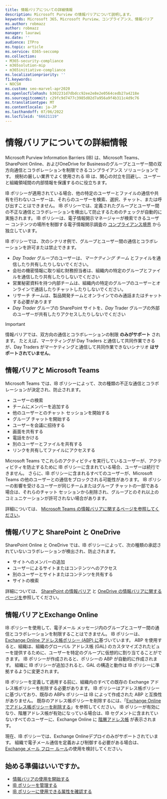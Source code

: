 ```yaml
---
title: 情報バリアについての詳細情報
description: Microsoft Purview の情報バリアについて説明します。
keywords: Microsoft 365、Microsoft Purview、コンプライアンス、情報バリア
ms.author: robmazz
author: robmazz
manager: laurawi
ms.date: ''
audience: ITPro
ms.topic: article
ms.service: O365-seccomp
ms.collection:
- M365-security-compliance
- m365solution-mip
- m365initiative-compliance
ms.localizationpriority: ''
f1.keywords:
- NOCSH
ms.custom: seo-marvel-apr2020
ms.openlocfilehash: b302231d7dbdcc92ee2e8e2e0564cedb27a4218e
ms.sourcegitcommit: c29fc9d7477c3985d02d7a956a9f4b311c4d9c76
ms.translationtype: MT
ms.contentlocale: ja-JP
ms.lasthandoff: 07/06/2022
ms.locfileid: "66621119"
---
```

# <a name="learn-about-information-barriers"></a>情報バリアについての詳細情報

Microsoft Purview Information Barriers (IB) は、Microsoft Teams、SharePoint Online、およびOneDrive for Businessのグループとユーザー間の双方向通信とコラボレーションを制限できるコンプライアンス ソリューションです。 規制の厳しい業界でよく使用される IB は、関心の対立を回避し、ユーザーと組織領域間の内部情報を保護するのに役立ちます。

IB ポリシーが適用されている場合、他の特定のユーザーとファイルの通信や共有を行わないユーザーは、それらのユーザーを検索、選択、チャット、または呼び出すことはできません。 IB ポリシーでは、定義されたグループとユーザー間の不正な通信とコラボレーションを検出して防止するためのチェックが自動的に実施されます。 IB ポリシーは、電子情報開示マネージャーが検索できるユーザー コンテンツの場所を制御する電子情報開示調査の [コンプライアンス境界](/microsoft-365/compliance/set-up-compliance-boundaries) から独立しています。

IB ポリシーでは、次のシナリオ例で、グループとユーザー間の通信とコラボレーションを許可または禁止できます。

- *Day Trader* グループのユーザーは、*マーケティング チーム* とファイルを通信したり共有したりしないでください。
- 会社の機密情報に取り組む財務担当者は、組織内の特定のグループとファイルを通信したり共有したりしないでください
- 営業秘密資料を持つ内部チームは、組織内の特定のグループのユーザーとオンラインで通話したりチャットしたりしないでください。
- リサーチ チームは、製品開発チームとオンラインでのみ通話またはチャットする必要があります
- *Day Trader* グループの SharePoint サイトを、*Day* Trader グループの外部のユーザーが共有したりアクセスしたりしないでください

> [!IMPORTANT]
> 情報バリアでは、双方向の通信とコラボレーションの制限 **のみがサポート** されます。 たとえば、マーケティングが Day Traders と通信して共同作業できるが、Day Traders がマーケティングと通信して共同作業できないシナリオ **はサポートされていません**。

## <a name="information-barriers-and-microsoft-teams"></a>情報バリアと Microsoft Teams

Microsoft Teams では、IB ポリシーによって、次の種類の不正な通信とコラボレーションが決定され、防止されます。

- ユーザーの検索
- チームにメンバーを追加する
- 他のユーザーとのチャット セッションを開始する
- グループ チャットを開始する
- ユーザーを会議に招待する
- 画面を共有する
- 電話をかける
- 別のユーザーとファイルを共有する
- リンクを共有してファイルにアクセスする

Microsoft Teams でこれらのアクティビティを実行しているユーザーが、アクティビティを防止するために IB ポリシーに含まれている場合、ユーザーは続行できません。 さらに、IB ポリシーに含まれるすべてのユーザーが、Microsoft Teams の他のユーザーとの通信をブロックされる可能性があります。 IB ポリシーの影響を受けるユーザーが同じチームまたはグループ チャットの一部である場合は、それらのチャット セッションから削除され、グループとのそれ以上のコミュニケーションが許可されない場合があります。

詳細については、 [Microsoft Teams の情報バリアに関するページを参照してください](/MicrosoftTeams/information-barriers-in-teams)。

## <a name="information-barriers-and-sharepoint-and-onedrive"></a>情報バリアと SharePoint と OneDrive

SharePoint Online と OneDrive では、IB ポリシーによって、次の種類の承認されていないコラボレーションが検出され、防止されます。

- サイトへのメンバーの追加
- ユーザーによるサイトまたはコンテンツへのアクセス
- 別のユーザーとサイトまたはコンテンツを共有する
- サイトの検索

詳細については、 [SharePoint の情報バリア](/sharepoint/information-barriers) と [OneDrive の情報バリアに関するページを](/onedrive/information-barriers)参照してください。

## <a name="information-barriers-and-exchange-online"></a>情報バリアとExchange Online

IB ポリシーを使用して、電子メール メッセージ内のグループとユーザー間の通信とコラボレーションを制限することはできません。 IB ポリシーは、[Exchange Online アドレス帳ポリシー (ABP) に](/exchange/address-books/address-book-policies/address-book-policies)基づいています。 ABP を使用すると、組織は、組織のグローバル アドレス帳 (GAL) のカスタマイズされたビューを提供するために、ユーザーを特定のグループに仮想的に割り当てることができます。 IB ポリシーが作成されると、ポリシーの ABP が自動的に作成されます。 組織に IB ポリシーが追加されると、GAL の構造と動作は IB ポリシーに準拠するように変更されます。

IB ポリシーを定義して適用する前に、組織内のすべての既存の Exchange アドレス帳ポリシーを削除する必要があります。 IB ポリシーはアドレス帳ポリシーに基づいており、既存の ABPs ポリシーは IB によって作成された ABP と互換性がありません。 既存のアドレス帳ポリシーを削除するには、「[Exchange Onlineでアドレス帳ポリシーを削除する](/exchange/address-books/address-book-policies/remove-an-address-book-policy)」を参照してください。 IB ポリシーが有効になり、階層アドレス帳が有効になっている場合は、IB セグメントに含まれていないすべてのユーザーに、Exchange Online に [階層アドレス帳](/exchange/address-books/hierarchical-address-books/hierarchical-address-books) が表示されます。

現在、IB ポリシーでは、Exchange Onlineデプロイのみがサポートされています。 組織で電子メール通信を定義および制御する必要がある場合は、 [Exchange メール フロー ルール](/exchange/security-and-compliance/mail-flow-rules/mail-flow-rules)の使用を検討してください。

## <a name="ready-to-get-started"></a>始める準備はいいですか。

- [情報バリアの使用を開始する](information-barriers-policies.md)
- [IB ポリシーを管理する](information-barriers-edit-segments-policies.md)
- [IB ポリシーに使用できる属性を確認する](information-barriers-attributes.md)
